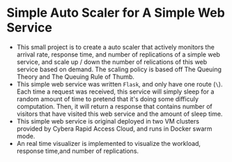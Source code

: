 # Simple Auto Scaler for A Simple Web Service

- This small project is to create a auto scaler that actively monitors the arrival rate, response time,
and number of replications of a simple web service, and scale up / down the number of relications of 
this web service based on demand. The scaling policy is based off The Queuing Theory and The Queuing 
Rule of Thumb.
- This simple web service was written `Flask`, and only have one route (`\`). Each time a request was 
received, this service will simply sleep for a random amount of time to pretend that it's doing some 
difficuly computation. Then, it will return a response that contains number of visitors that have 
visited this web service and the amount of sleep time. 
- This simple web service is original deployed in two VM clusters provided by Cybera Rapid Access Cloud,
and runs in Docker swarm mode.
- An real time visualizer is implemented to visualize the workload, response time,and number of replications.
